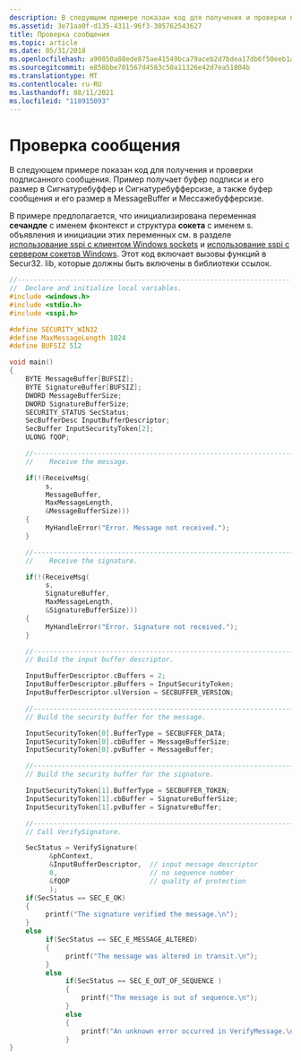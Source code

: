 ```yaml
---
description: В следующем примере показан код для получения и проверки подписанного сообщения. Пример получает буфер подписи и его размер в Сигнатуребуффер и Сигнатуребуфферсизе, а также буфер сообщения и его размер в MessageBuffer и Мессажебуфферсизе.
ms.assetid: 3e71aa0f-d135-4311-96f3-305762543627
title: Проверка сообщения
ms.topic: article
ms.date: 05/31/2018
ms.openlocfilehash: a90850a88ede875ae41549bca79aceb2d7bdea17db6f50eeb1a3a5e6dfb9a921
ms.sourcegitcommit: e858bbe701567d4583c50a11326e42d7ea51804b
ms.translationtype: MT
ms.contentlocale: ru-RU
ms.lasthandoff: 08/11/2021
ms.locfileid: "118915093"
---
```

# <a name="verifying-a-message"></a>Проверка сообщения

В следующем примере показан код для получения и проверки подписанного сообщения. Пример получает буфер подписи и его размер в Сигнатуребуффер и Сигнатуребуфферсизе, а также буфер сообщения и его размер в MessageBuffer и Мессажебуфферсизе.

В примере предполагается, что инициализирована переменная **сечандле** с именем фконтекст и структура **сокета** с именем s. объявления и инициации этих переменных см. в разделе [использование sspi с клиентом Windows sockets](using-sspi-with-a-windows-sockets-client.md) и [использование sspi с сервером сокетов Windows](using-sspi-with-a-windows-sockets-server.md). Этот код включает вызовы функций в Secur32. lib, которые должны быть включены в библиотеки ссылок.


```C++
//--------------------------------------------------------------------
//  Declare and initialize local variables.
#include <windows.h>
#include <stdio.h>
#include <sspi.h>

#define SECURITY_WIN32
#define MaxMessageLength 1024
#define BUFSIZ 512

void main()
{
    BYTE MessageBuffer[BUFSIZ];
    BYTE SignatureBuffer[BUFSIZ];
    DWORD MessageBufferSize;
    DWORD SignatureBufferSize;
    SECURITY_STATUS SecStatus;
    SecBufferDesc InputBufferDescriptor;
    SecBuffer InputSecurityToken[2];
    ULONG fQOP;

    //------------------------------------------------------------------
    //    Receive the message.

    if(!(ReceiveMsg(
         s,
         MessageBuffer,
         MaxMessageLength,
         &MessageBufferSize)))
    {
         MyHandleError("Error. Message not received.");
    }

    //------------------------------------------------------------------
    //    Receive the signature.

    if(!(ReceiveMsg(
         s,
         SignatureBuffer,
         MaxMessageLength,
         &SignatureBufferSize)))
    {
         MyHandleError("Error. Signature not received.");
    }

    //------------------------------------------------------------------
    // Build the input buffer descriptor.

    InputBufferDescriptor.cBuffers = 2;
    InputBufferDescriptor.pBuffers = InputSecurityToken;
    InputBufferDescriptor.ulVersion = SECBUFFER_VERSION;

    //-------------------------------------------------------------------
    // Build the security buffer for the message.

    InputSecurityToken[0].BufferType = SECBUFFER_DATA;
    InputSecurityToken[0].cbBuffer = MessageBufferSize;
    InputSecurityToken[0].pvBuffer = MessageBuffer;

    //-------------------------------------------------------------------
    // Build the security buffer for the signature.

    InputSecurityToken[1].BufferType = SECBUFFER_TOKEN;
    InputSecurityToken[1].cbBuffer = SignatureBufferSize;
    InputSecurityToken[1].pvBuffer = SignatureBuffer;

    //--------------------------------------------------------------------
    // Call VerifySignature. 

    SecStatus = VerifySignature(
          &phContext,
          &InputBufferDescriptor,  // input message descriptor
          0,                       // no sequence number
          &fQOP                    // quality of protection
          );
    if(SecStatus == SEC_E_OK)
    {
         printf("The signature verified the message.\n");
    }
    else
         if(SecStatus == SEC_E_MESSAGE_ALTERED)
         {
              printf("The message was altered in transit.\n");
         }
         else
              if(SecStatus == SEC_E_OUT_OF_SEQUENCE )
              {
                  printf("The message is out of sequence.\n");
              }
              else
              {
                  printf("An unknown error occurred in VerifyMessage.\n");
              }
}
```



 

 



